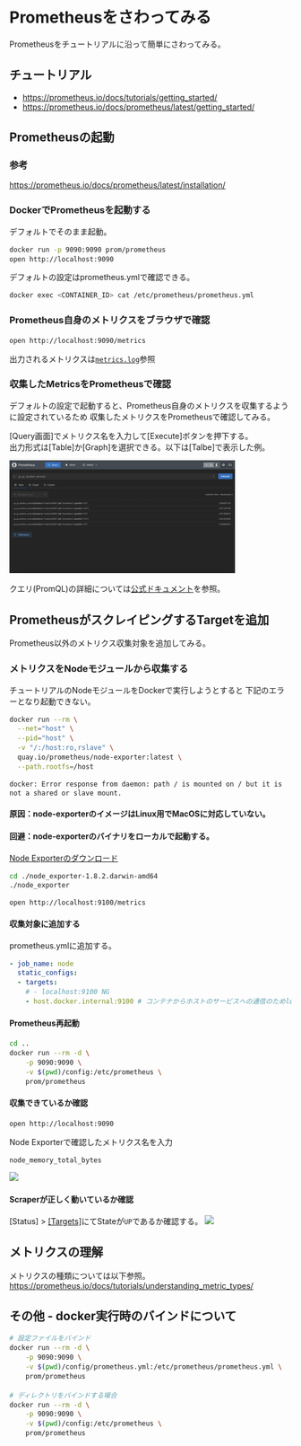 # Prometheusをさわってみる
Prometheusをチュートリアルに沿って簡単にさわってみる。

## チュートリアル
- https://prometheus.io/docs/tutorials/getting_started/
- https://prometheus.io/docs/prometheus/latest/getting_started/

## Prometheusの起動
### 参考 
https://prometheus.io/docs/prometheus/latest/installation/

### DockerでPrometheusを起動する
デフォルトでそのまま起動。
```sh
docker run -p 9090:9090 prom/prometheus
open http://localhost:9090
```
デフォルトの設定はprometheus.ymlで確認できる。
```sh
docker exec <CONTAINER_ID> cat /etc/prometheus/prometheus.yml
```

### Prometheus自身のメトリクスをブラウザで確認
```sh
open http://localhost:9090/metrics
```
出力されるメトリクスは[`metrics.log`](https://github.com/d4y8/learning-labs/blob/main/prometheus/metrics.log)参照

### 収集したMetricsをPrometheusで確認
デフォルトの設定で起動すると、Prometheus自身のメトリクスを収集するように設定されているため
収集したメトリクスをPrometheusで確認してみる。

[Query画面]でメトリクス名を入力して[Execute]ボタンを押下する。  
出力形式は[Table]か[Graph]を選択できる。以下は[Talbe]で表示した例。

  <img src="./images/query-prometheus-metrics.png" width="80%">

クエリ(PromQL)の詳細については[公式ドキュメント](https://prometheus.io/docs/prometheus/latest/querying/basics/)を参照。

## PrometheusがスクレイピングするTargetを追加
Prometheus以外のメトリクス収集対象を追加してみる。

### メトリクスをNodeモジュールから収集する
チュートリアルのNodeモジュールをDockerで実行しようとすると
下記のエラーとなり起動できない。
```sh
docker run --rm \
  --net="host" \
  --pid="host" \
  -v "/:/host:ro,rslave" \
  quay.io/prometheus/node-exporter:latest \
  --path.rootfs=/host
```
```log
docker: Error response from daemon: path / is mounted on / but it is not a shared or slave mount.
```

#### 原因：node-exporterのイメージはLinux用でMacOSに対応していない。
#### 回避：node-exporterのバイナリをローカルで起動する。
[Node Exporterのダウンロード](https://prometheus.io/download/#node_exporter)

```sh
cd ./node_exporter-1.8.2.darwin-amd64
./node_exporter
```
```
open http://localhost:9100/metrics
```
#### 収集対象に追加する
prometheus.ymlに追加する。
```yaml
- job_name: node
  static_configs:
  - targets: 
    # - localhost:9100 NG
    - host.docker.internal:9100 # コンテナからホストのサービスへの通信のためlocalhostではなく、host.docker.internal
```

#### Prometheus再起動
```sh
cd ..
docker run --rm -d \
    -p 9090:9090 \
    -v $(pwd)/config:/etc/prometheus \
    prom/prometheus
```
#### 収集できているか確認
```sh
open http://localhost:9090
```
Node Exporterで確認したメトリクス名を入力
```
node_memory_total_bytes
```
<img src="./images/query-node.png" width="80%">

#### Scraperが正しく動いているか確認
[Status] > [\[Targets\]](http://localhost:9090/targets)にてStateが`UP`であるか確認する。
<img src="./images/targets.png" width="80%">

## メトリクスの理解
メトリクスの種類については以下参照。  
https://prometheus.io/docs/tutorials/understanding_metric_types/

## その他 - docker実行時のバインドについて
```sh
# 設定ファイルをバインド
docker run --rm -d \
    -p 9090:9090 \
    -v $(pwd)/config/prometheus.yml:/etc/prometheus/prometheus.yml \
    prom/prometheus

# ディレクトリをバインドする場合
docker run --rm -d \
    -p 9090:9090 \
    -v $(pwd)/config:/etc/prometheus \
    prom/prometheus
```
